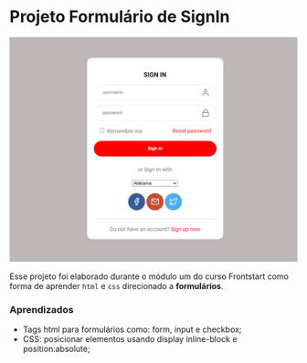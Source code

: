 # Projeto Formulário de SignIn

![Screenshot project](https://github.com/yagolemosr/signinform/blob/master/assets/SignIn%20Form%20Screenshot.png?raw=true)

Esse projeto foi elaborado durante o módulo um do curso Frontstart como forma de aprender `html` e `css` direcionado a **formulários**.

### Aprendizados
- Tags html para formulários como: form, input e checkbox;
- CSS: posicionar elementos usando display inline-block e position:absolute;